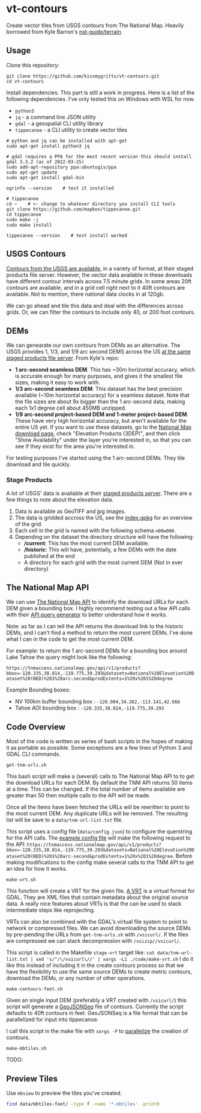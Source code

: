 # vt-contours

Create vector tiles from USGS contours from The National Map. Heavily borrowed from Kyle Barron's [nst-guide/terrain](https://github.com/nst-guide/terrain).

## Usage

Clone this repository:

```shell
git clone https://github.com/kissmygritts/vt-contours.git
cd vt-contours
```

Install dependencies. This part is still a work in progress. Here is a list of the following dependencies. I've only tested this on Windows with WSL for now.

* `python3`
* `jq` - a command line JSON utility
* `gdal` - a geospatial CLI utility library
* `tippecanoe` - a CLI utility to create vector tiles

```shell
# python and jq can be installed with apt-get
sudo apt-get install python3 jq

# gdal requires a PPA for the most recent version this should install gdal 3.3.2 (as of 2022-03-25)
sudo add-apt-repository ppa:ubuntugis/ppa
sudo apt-get update
sudo apt-get install gdal-bin

ogrinfo --version    # test it installed

# tippecanoe 
cd ~    # <- change to whatever directory you install CLI tools
git clone https://github.com/mapbox/tippecanoe.git
cd tippecanoe
sudo make -j
sudo make install

tippecanoe --version    # test install worked
```

## USGS Contours

[Contours from the USGS are available](http://prd-tnm.s3.amazonaws.com/index.html?prefix=StagedProducts/Contours/), in a variety of format, at their staged products file server. However, the vector data available in these downloads have different contour intervals across 7.5 minute grids. In some areas 20ft contours are available, and in a grid cell right next to it 40ft contours are available. Not to mention, there national data clocks in at 120gb. 

We can go ahead and tile this data and deal with the differences across grids. Or, we can filter the contours to include only 40, or 200 foot contours.

## DEMs

We can genearate our own contours from DEMs as an alternative. The USGS provides 1, 1/3, and 1/9 arc second DEMS across the US [at the same staged products file server](http://prd-tnm.s3.amazonaws.com/index.html?prefix=StagedProducts/Elevation/). From Kyle's repo:

- **1 arc-second seamless DEM**. This has ~30m horizontal accuracy, which is accurate enough for many purposes, and gives it the smallest file sizes, making it easy to work with.
- **1/3 arc-second seamless DEM**. This dataset has the best precision available (~10m horizontal accuracy) for a seamless dataset. Note that the file sizes are about 9x bigger than the 1 arc-second data, making each 1x1 degree cell about 450MB unzipped.
- **1/9 arc-second project-based DEM and 1-meter project-based DEM**. These have very high horizontal accuracy, but aren't available for the entire US yet. If you want to use these datasets, go to the [National Map download page](https://viewer.nationalmap.gov/basic/), check "Elevation Products (3DEP)", and then click "Show Availability" under the layer you're interested in, so that you can see if they exist for the area you're interested in.

For testing purposes I've started using the 1 arc-second DEMs. They tile download and tile quickly.

### Stage Products

A lot of USGS' data is available at their [staged products server](http://prd-tnm.s3.amazonaws.com/index.html?prefix=). There are a few things to note about the elevation data. 

1. Data is available as GeoTIFF and jpg images. 
2. The data is gridded accross the US, see the [index.gpkg](http://prd-tnm.s3.amazonaws.com/index.html?prefix=StagedProducts/Elevation/1/TIFF/) for an overview of the grid.
3. Each cell in the grid is named with the following schema `n00w000`.
4. Depending on the dataset the directory structure will have the following:
    * **/current**: This has the most current DEM available. 
    * **/historic**: This will have, potentially, a few DEMs with the date published at the end
    * A directory for each grid with the most current DEM (Not in ever directory)

## The National Map API

We can use [The National Map API](https://apps.nationalmap.gov/tnmaccess/#/) to identify the download URLs for each DEM given a bounding box. I highly recommend testing out a few API calls with their [API query generator](https://apps.nationalmap.gov/tnmaccess/#/product) to better understand how it works. 

Note: as far as I can tell the API returns the download link to the historic DEMs, and I can't find a method to return the most current DEMs. I've done what I can in the code to get the most current DEM.

For example: to return the 1 arc-second DEMs for a bounding box around Lake Tahoe the query might look like the following:

`https://tnmaccess.nationalmap.gov/api/v1/products?bbox=-120.335,38.814,-119.775,39.293&datasets=National%20Elevation%20Dataset%20(NED)%201%20arc-second&prodExtents=1%20x%201%20degree`

Example Bounding boxes:

* NV 100km buffer bounding box : `-120.904,34.262,-113.141,42.666`
* Tahoe AOI bounding box       : `-120.335,38.814,-119.775,39.293`

## Code Overview

Most of the code is written as series of bash scripts in the hopes of making it as portable as possible. Some exceptions are a few lines of Python 3 and GDAL CLI commands. 

`get-tnm-urls.sh`

This bash script will make a (several) calls to The National Map API to to get the download URLs for each DEM. By default the TNM API returns 50 items at a time. This can be changed. If the total number of items available are greater than 50 then multiple calls to the API will be made. 

Once all the items have been fetched the URLs will be rewritten to point to the most current DEM. Any duplicate URLs will be removed. The resulting list will be save to a `data/tnm-url-list.txt` file. 

This script uses a config file (`data/config.json`) to configure the querstring for the API calls. The [example config file](data/config.json) will make the following request to the API: `https://tnmaccess.nationalmap.gov/api/v1/products?bbox=-120.335,38.814,-119.775,39.293&datasets=National%20Elevation%20Dataset%20(NED)%201%20arc-second&prodExtents=1%20x%201%20degree`. Before making modifications to the config make several calls to the TNM API to get an idea for how it works.

`make-vrt.sh`

This function will create a VRT for the given file. [A VRT](https://gdal.org/drivers/raster/vrt.) is a virtual format for GDAL. They are XML files that contain metadata about the original source data. A really nice features about VRTs is that the can be used to stack intermediate steps like reprojecting. 

VRTs can also be combined with the GDAL's virtual file system to point to network or compressed files. We can avoid downloading the source DEMs by pre-pending the URLs from `get-tnm-urls.sh` with `/vsicurl/`. If the files are compressed we can stack decompression with `/vsizip//vsicurl/`.

This script is called in the Makefile `stage-vrt` target like: `cat data/tnm-url-list.txt | sed 's/^/\/vsicurl\//' | xargs -L1 ./code/make-vrt.sh` I do it like this instead of including it in the create contours process so that we have the flexibility to use the same source DEMs to create metric contours, download the DEMs, or any number of other operations.

`make-contours-feet.sh`

Given an single input DEM (preferably a VRT created with `/vsicurl/`) this script will generate a [GeoJSONSeq](https://gdal.org/drivers/vector/geojsonseq.html) file of contours. Currently the script defaults to 40ft contours in feet. GeoJSONSeq is a file format that can be parallelized for input into tippecanoe.

I call this script in the make file with `xargs -P` to [parallelize](https://www.gnu.org/software/findutils/manual/html_node/find_html/Controlling-Parallelism.html) the creation of contours.

`make-mbtiles.sh`

TODO:

## Preview Tiles

Use `mbview` to preview the tiles you've created.

```bash
find data/mbtiles-feet/ -type f -name '*.mbtiles' -print0
```